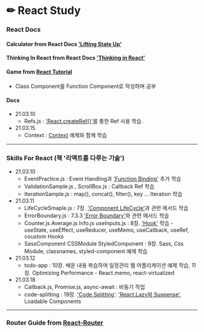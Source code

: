 # ✏ React Study

### React Docs 
#### Calculator from React Docs ['Lifting State Up'](https://reactjs.org/docs/lifting-state-up.html)


#### Thinking In React from React Docs ['Thinking in React'](https://reactjs.org/docs/thinking-in-react.html)


#### Game from [React Tutorial](https://reactjs.org/tutorial/tutorial.html)
- Class Component를 Function Component로 작성하며 공부


#### Docs 
+ 21.03.10
    - Refs.js : ['React.createRef()'](https://ko.reactjs.org/docs/refs-and-the-dom.html)를 통한 Ref 사용 학습.
+ 21.03.15
    - Context : [Context](https://ko.reactjs.org/docs/context.html) 예제와 함께 학습


***

### Skills For React (책 '리액트를 다루는 기술')
+ 21.03.10
    - EventPractice.js : Event Handling과 ['Function Binding'](https://developer.mozilla.org/ko/docs/Web/JavaScript/Reference/Global_Objects/Function/bind) 추가 학습
    - ValidationSample.js , ScrollBox.js : Callback Ref 학습
    - IterationSample.js : map(), concat(), filter(), key ... Iteration 학습
+ 21.03.11
    - LifeCycleSmaple.js : 7장. ['Component LifeCycle'](https://ko.reactjs.org/docs/react-component.html#the-component-lifecycle)과 관련 메서드 학습
    - ErrorBoundary.js : 7.3.3 ['Error Boundary'](https://ko.reactjs.org/docs/react-component.html#error-boundaries)와 관련 메서드 학습
    - Counter.js Average.js Info.js useInputs.js : 8장. ['Hook'](https://ko.reactjs.org/docs/hooks-reference.html) 학습 - useState, useEffect, useReducer, useMemo, useCallback, useRef, coustom Hooks
    - SassComponent CSSModule StyledComponent : 9장. Sass, Css Module, classnames, styled-component 예제 학습
+ 21.03.12
    - todo-app : 10장. 배운 내용 복습하며 일정관리 웹 어플리케이션 예제 학습, 11장. Optimizing Performance - React.memo, react-virtualized
+ 21.03.18
    - Callback.js, Promise.js, async-await : 비동기 작업
    - code-splitting : 19장. ['Code Splitting'](https://ko.reactjs.org/docs/code-splitting.html). ['React.Lazy와 Suspense'](https://ko.reactjs.org/docs/code-splitting.html#reactlazy), Loadable Components
***

### Router Guide from [React-Router](https://reactrouter.com/)